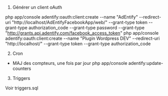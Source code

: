 1) Générer un client oAuth

php app/console adentify:oauth:client:create --name "AdEntify" --redirect-uri "http://localhost/AdEntifyFacebookApp/web/" --grant-type token --grant-type authorization_code --grant-type password --grant-type "http://grants.api.adentify.com/facebook_access_token"
php app/console adentify:oauth:client:create --name "Plugin Wordpress DEV" --redirect-uri "http://localhost/" --grant-type token --grant-type authorization_code

2) Cron

- MAJ des compteurs, une fois par jour
php app/console adentify:update-counters

3) Triggers

Voir triggers.sql